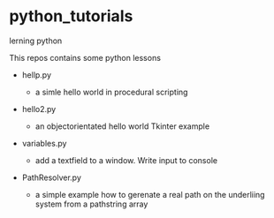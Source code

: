 # python_tutorials
lerning python

This repos contains some python lessons

- hellp.py
  - a simle hello world in procedural scripting

- hello2.py
  - an objectorientated hello world Tkinter example

- variables.py
  - add a textfield to a window. Write input to console

- PathResolver.py
  - a simple example how to gerenate a real path on the underliing system from a pathstring array
